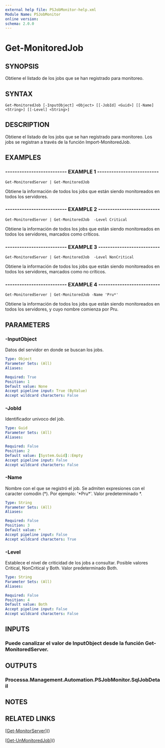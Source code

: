 ```yaml
---
external help file: PSJobMonitor-help.xml
Module Name: PSJobMonitor
online version: 
schema: 2.0.0
---
```


# Get-MonitoredJob

## SYNOPSIS
Obtiene el listado de los jobs que se han registrado para monitoreo.

## SYNTAX

```
Get-MonitoredJob [-InputObject] <Object> [[-JobId] <Guid>] [[-Name] <String>] [[-Level] <String>]
```

## DESCRIPTION
Obtiene el listado de los jobs que se han registrado para monitoreo.
Los jobs se registran a través de la función Import-MonitoredJob.

## EXAMPLES

### -------------------------- EXAMPLE 1 --------------------------
```
Get-MonitoredServer | Get-MonitoredJob
```

Obtiene la información de todos los jobs que están siendo monitoreados en todos los servidores.

### -------------------------- EXAMPLE 2 --------------------------
```
Get-MonitoredServer | Get-MonitoredJob  -Level Critical
```

Obtiene la información de todos los jobs que están siendo monitoreados en todos los servidores, marcados como críticos.

### -------------------------- EXAMPLE 3 --------------------------
```
Get-MonitoredServer | Get-MonitoredJob  -Level NonCritical
```

Obtiene la información de todos los jobs que están siendo monitoreados en todos los servidores, marcados como no críticos.

### -------------------------- EXAMPLE 4 --------------------------
```
Get-MonitoredServer | Get-MonitoredJob -Name 'Pru*'
```

Obtiene la información de todos los jobs que están siendo monitoreados en todos los servidores, y cuyo nombre comienza por Pru.

## PARAMETERS

### -InputObject
Datos del servidor en donde se buscan los jobs.

```yaml
Type: Object
Parameter Sets: (All)
Aliases: 

Required: True
Position: 1
Default value: None
Accept pipeline input: True (ByValue)
Accept wildcard characters: False
```

### -JobId
Identificador univoco del job.

```yaml
Type: Guid
Parameter Sets: (All)
Aliases: 

Required: False
Position: 2
Default value: [System.Guid]::Empty
Accept pipeline input: False
Accept wildcard characters: False
```

### -Name
Nombre con el que se registró el job.
Se admiten expresiones con el caracter comodin (\*).
Por ejemplo: '\*Pru\*'.
Valor predeterminado \*.

```yaml
Type: String
Parameter Sets: (All)
Aliases: 

Required: False
Position: 3
Default value: *
Accept pipeline input: False
Accept wildcard characters: True
```

### -Level
Establece el nivel de criticidad de los jobs a consultar.
Posible valores Critical, NonCritical y Both.
Valor predeterminado Both.

```yaml
Type: String
Parameter Sets: (All)
Aliases: 

Required: False
Position: 4
Default value: Both
Accept pipeline input: False
Accept wildcard characters: False
```

## INPUTS

### Puede canalizar el valor de InputObject desde la función Get-MonitoredServer.

## OUTPUTS

### Processa.Management.Automation.PSJobMonitor.SqlJobDetail

## NOTES

## RELATED LINKS

[[Get-MonitorServer](Get-MonitorServer.md)]()

[[Get-UnMonitoredJob](Get-UnMonitoredJob.md)]()

